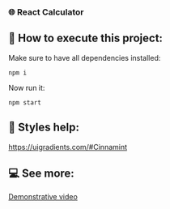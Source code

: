 ### 🌐 React Calculator

## 🚀 How to execute this project:

Make sure to have all dependencies installed:
```
npm i
```
Now run it:
```
npm start
```

## 🍹 Styles help:
https://uigradients.com/#Cinnamint

## 💻 See more:
[Demonstrative video](https://www.linkedin.com/feed/update/urn:li:ugcPost:7013828341552017409/)
